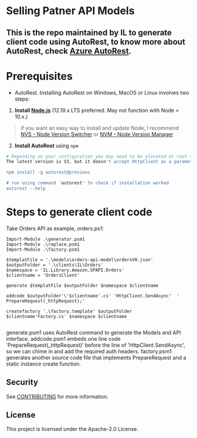
# Selling Patner API Models

## This is the repo maintained by IL to generate client code using AutoRest, to know more about AutoRest, check [Azure AutoRest](https://github.com/Azure/autorest).

 # Prerequisites 
 
 * AutoRest. Installing AutoRest on Windows, MacOS or Linux involves two steps:

1. __Install [Node.js](https://nodejs.org/en/)__ (12.19.x LTS preferred. May not function with Node < 10.x.)
> if you want an easy way to install and update Node, I recommend [NVS - Node Version Switcher](./installing-via-nvs.md) or [NVM - Node Version Manager](./installing-via-nvm.md)


2. __Install AutoRest__ using `npm`

  ``` powershell
  # Depending on your configuration you may need to be elevated or root to run this. (on OSX/Linux use 'sudo' )
  The latest version is V3, but it doesn't accept HttpClient as a parameter in its constructors, so we have to fall back to V2, 

  npm install -g autorest@previous

  # run using command 'autorest' to check if installation worked
  autorest --help
 ```

 # Steps to generate client code
 
 Take Orders API as example, orders.ps1:

```
Import-Module .\generator.psm1
Import-Module .\replace.psm1
Import-Module .\factory.psm1

$templatFile = '.\models\orders-api-model\ordersV0.json'
$outputFolder = '.\clients\IL\Orders'
$namespace = 'IL.Library.Amazon.SPAPI.Orders'
$clientname = 'OrdersClient'

generate $templatFile $outputFolder $namespace $clientname

addcode $outputFolder'\'$clientname'.cs' 'HttpClient.SendAsync'  '            PrepareRequest(_httpRequest);'

createfactory '.\factory.template' $outputFolder $clientname'Factory.cs' $namespace $clientname
 
```

generate.psm1 uses AutoRest command to generate the Models and API interface.
addcode.psm1 embeds one line code 'PrepareRequest(_httpRequest)' before the line of 'HttpClient.SendAsync', so we can chime in and add the required auth headers.
factory.psm1 generates another source code file that implements PrepareRequest and a static instance create function.


## Security

See [CONTRIBUTING](CONTRIBUTING.md#security-issue-notifications) for more information.

## License

This project is licensed under the Apache-2.0 License.
